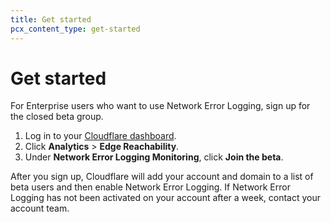 ```yaml
---
title: Get started
pcx_content_type: get-started
---
```


# Get started

For Enterprise users who want to use Network Error Logging, sign up for the closed beta group.

1.  Log in to your [Cloudflare dashboard](https://dash.cloudflare.com/).
2.  Click **Analytics** > **Edge Reachability**.
3.  Under **Network Error Logging Monitoring**, click **Join the beta**.

After you sign up, Cloudflare will add your account and domain to a list of beta users and then enable Network Error Logging. If Network Error Logging has not been activated on your account after a week, contact your account team.
